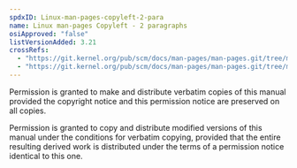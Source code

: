 ```yaml
---
spdxID: Linux-man-pages-copyleft-2-para
name: Linux man-pages Copyleft - 2 paragraphs
osiApproved: "false"
listVersionAdded: 3.21
crossRefs: 
  - "https://git.kernel.org/pub/scm/docs/man-pages/man-pages.git/tree/man2/move_pages.2#n5"
  - "https://git.kernel.org/pub/scm/docs/man-pages/man-pages.git/tree/man2/migrate_pages.2#n8"
---
```


Permission is granted to make and distribute verbatim copies of this manual provided the copyright notice and this permission notice are preserved on all copies.

Permission is granted to copy and distribute modified versions of this manual under the conditions for verbatim copying, provided that the entire resulting derived work is distributed under the terms of a permission notice identical to this one.
